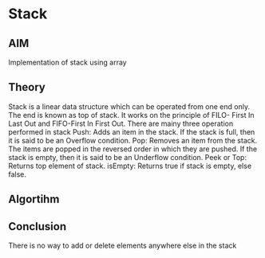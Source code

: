 # Stack
## AIM
Implementation of stack using array 
## Theory 
Stack is a linear data structure which can be operated from one end only. The end is known as top of stack. It works on the principle of FILO- First In Last Out and FIFO-First In First Out. There are mainy three operation performed in stack 
Push: Adds an item in the stack. If the stack is full, then it is said to be an Overflow condition.
Pop: Removes an item from the stack. The items are popped in the reversed order in which they are pushed. If the stack is empty, then it is said to be an Underflow condition.
Peek or Top: Returns top element of stack.
isEmpty: Returns true if stack is empty, else false.
## Algortihm









## Conclusion
There is no way to add or delete elements anywhere else in the stack 



